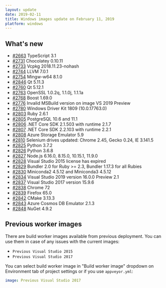 ```yaml
---
layout: update
date: 2019-02-11
title: Windows images update on February 11, 2019
platform: windows
---
```


## What's new

* [#2663](https://github.com/appveyor/ci/issues/2663) TypeScript 3.1
* [#2731](https://github.com/appveyor/ci/issues/2731) Chocolatey 0.10.11
* [#2733](https://github.com/appveyor/ci/issues/2733) Vcpkg 2018.11.23-nohash
* [#2744](https://github.com/appveyor/ci/issues/2744) LLVM 7.0.1
* [#2754](https://github.com/appveyor/ci/issues/2754) Mingw-w64 8.1.0
* [#2846](https://github.com/appveyor/ci/issues/2846) Qt 5.11.3
* [#2760](https://github.com/appveyor/ci/issues/2760) Qt 5.12.1
* [#2763](https://github.com/appveyor/ci/issues/2763) OpenSSL 1.0.2q, 1.1.0j, 1.1.1a
* [#2768](https://github.com/appveyor/ci/issues/2768) Boost 1.69.0
* [#2776](https://github.com/appveyor/ci/issues/2776) Invalid MSBuild version on image VS 2019 Preview
* [#2780](https://github.com/appveyor/ci/issues/2780) Windows Driver Kit 1809 (10.0.17763.0)
* [#2803](https://github.com/appveyor/ci/issues/2803) Ruby 2.6.1
* [#2805](https://github.com/appveyor/ci/issues/2805) PostgreSQL 10.6 and 11.1
* [#2806](https://github.com/appveyor/ci/issues/2806) .NET Core SDK 2.1.503 with runtime 2.1.7
* [#2807](https://github.com/appveyor/ci/issues/2807) .NET Core SDK 2.2.103 with runtime 2.2.1
* [#2808](https://github.com/appveyor/ci/issues/2808) Azure Storage Emulator 5.9
* [#2810](https://github.com/appveyor/ci/issues/2810) Selenium drives updated: Chrome 2.45, Gecko 0.24, IE 3.141.5
* [#2825](https://github.com/appveyor/ci/issues/2825) Python 3.7.2
* [#2826](https://github.com/appveyor/ci/issues/2826) Python 3.6.8
* [#2827](https://github.com/appveyor/ci/issues/2827) Node.js 6.16.0, 8.15.0, 10.15.1, 11.9.0
* [#2828](https://github.com/appveyor/ci/issues/2828) Visual Studio 2015 license has expired
* [#2829](https://github.com/appveyor/ci/issues/2829) Bundler 2.0 for Ruby >= 2.3, Bundler 1.17.3 for all Rubies
* [#2830](https://github.com/appveyor/ci/issues/2830) Miniconda2 4.5.12 and Miniconda3 4.5.12
* [#2834](https://github.com/appveyor/ci/issues/2834) Visual Studio 2019 version 16.0.0 Preview 2.1
* [#2837](https://github.com/appveyor/ci/issues/2837) Visual Studio 2017 version 15.9.6
* [#2838](https://github.com/appveyor/ci/issues/2838) Chrome 72
* [#2839](https://github.com/appveyor/ci/issues/2839) Firefox 65.0
* [#2842](https://github.com/appveyor/ci/issues/2842) CMake 3.13.3
* [#2843](https://github.com/appveyor/ci/issues/2843) Azure Cosmos DB Emulator 2.1.3
* [#2848](https://github.com/appveyor/ci/issues/2848) NuGet 4.9.2

## Previous worker images

There are build worker images available from previous deployment. You can use them in case of any issues with the current images:

* `Previous Visual Studio 2015`
* `Previous Visual Studio 2017`

You can select build worker image in "Build worker image" dropdown on Environment tab of project settings or if you use `appveyor.yml`:

```yaml
image: Previous Visual Studio 2017
```
